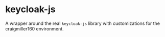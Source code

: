 # keycloak-js

A wrapper around the real `keycloak-js` library with customizations for the craigmiller160 environment.